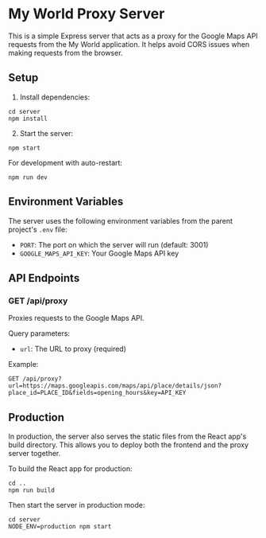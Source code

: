 # My World Proxy Server

This is a simple Express server that acts as a proxy for the Google Maps API requests from the My World application. It helps avoid CORS issues when making requests from the browser.

## Setup

1. Install dependencies:

```
cd server
npm install
```

2. Start the server:

```
npm start
```

For development with auto-restart:

```
npm run dev
```

## Environment Variables

The server uses the following environment variables from the parent project's `.env` file:

- `PORT`: The port on which the server will run (default: 3001)
- `GOOGLE_MAPS_API_KEY`: Your Google Maps API key

## API Endpoints

### GET /api/proxy

Proxies requests to the Google Maps API.

Query parameters:

- `url`: The URL to proxy (required)

Example:

```
GET /api/proxy?url=https://maps.googleapis.com/maps/api/place/details/json?place_id=PLACE_ID&fields=opening_hours&key=API_KEY
```

## Production

In production, the server also serves the static files from the React app's build directory. This allows you to deploy both the frontend and the proxy server together.

To build the React app for production:

```
cd ..
npm run build
```

Then start the server in production mode:

```
cd server
NODE_ENV=production npm start
```
